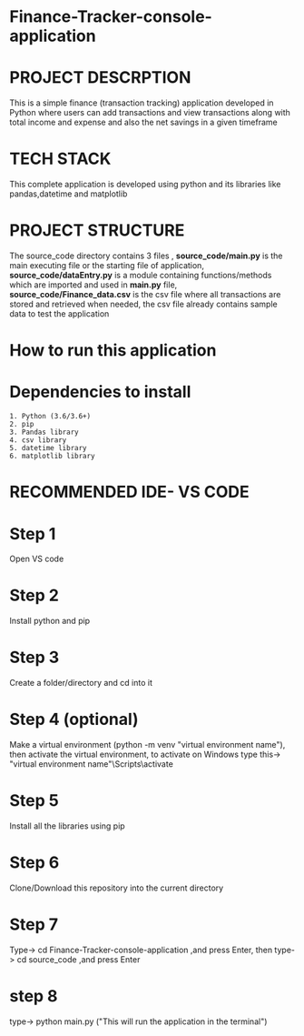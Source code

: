 # Finance-Tracker-console-application

# PROJECT DESCRPTION
This is a simple finance (transaction tracking) application developed in Python where users can add transactions and view transactions along with total income and expense and also the net savings in a given timeframe

# TECH STACK
This complete application is developed using python and its libraries like pandas,datetime and matplotlib

# PROJECT STRUCTURE 
The source_code directory contains 3 files , __source_code/main.py__ is the main executing file or the starting file of application, __source_code/dataEntry.py__ is a module containing functions/methods which are imported and used in __main.py__ file, __source_code/Finance_data.csv__ is the csv file where all transactions are stored and retrieved when needed, the csv file already contains sample data to test the application

# How to run this application
  # Dependencies to install
    1. Python (3.6/3.6+)
    2. pip
    3. Pandas library
    4. csv library
    5. datetime library
    6. matplotlib library

  # RECOMMENDED IDE- VS CODE

  # Step 1
   Open VS code
  # Step 2
   Install python and pip
  # Step 3
   Create a folder/directory and cd into it
  # Step 4 (optional)
   Make a virtual environment (python -m venv "virtual environment name"), then activate the virtual environment, to activate on Windows type this-> "virtual environment name"\Scripts\activate
  # Step 5
   Install all the libraries using pip
  # Step 6
   Clone/Download this repository into the current directory
  # Step 7
   Type-> cd Finance-Tracker-console-application ,and press Enter, then type-> cd source_code ,and press Enter
  # step 8
   type-> python main.py
   ("This will run the application in the terminal")
